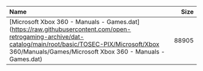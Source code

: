 |Name|Size|
|:---|---:|
|[Microsoft Xbox 360 - Manuals - Games.dat](https://raw.githubusercontent.com/open-retrogaming-archive/dat-catalog/main/root/basic/TOSEC-PIX/Microsoft/Xbox 360/Manuals/Games/Microsoft Xbox 360 - Manuals - Games.dat)|88905|
